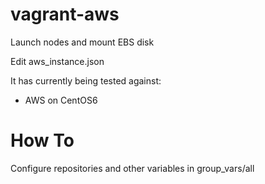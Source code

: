# vagrant-aws
Launch nodes and mount EBS disk

Edit aws_instance.json

It has currently being tested against:
 - AWS on CentOS6

# How To 
Configure repositories and other variables in group_vars/all 